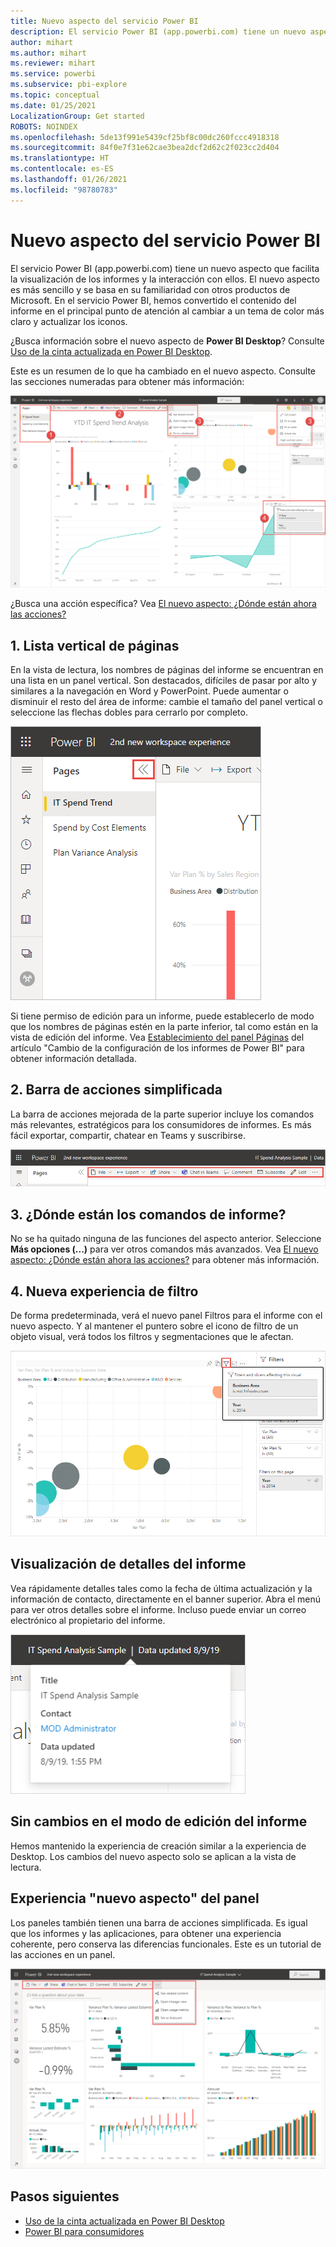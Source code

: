 ```yaml
---
title: Nuevo aspecto del servicio Power BI
description: El servicio Power BI (app.powerbi.com) tiene un nuevo aspecto. En este artículo se describe cómo navegar por los informes con el nuevo aspecto.
author: mihart
ms.author: mihart
ms.reviewer: mihart
ms.service: powerbi
ms.subservice: pbi-explore
ms.topic: conceptual
ms.date: 01/25/2021
LocalizationGroup: Get started
ROBOTS: NOINDEX
ms.openlocfilehash: 5de13f991e5439cf25bf8c00dc260fccc4918318
ms.sourcegitcommit: 84f0e7f31e62cae3bea2dcf2d62c2f023cc2d404
ms.translationtype: HT
ms.contentlocale: es-ES
ms.lasthandoff: 01/26/2021
ms.locfileid: "98780783"
---
```

# <a name="the-new-look-of-the-power-bi-service"></a>Nuevo aspecto del servicio Power BI

El servicio Power BI (app.powerbi.com) tiene un nuevo aspecto que facilita la visualización de los informes y la interacción con ellos. El nuevo aspecto es más sencillo y se basa en su familiaridad con otros productos de Microsoft. En el servicio Power BI, hemos convertido el contenido del informe en el principal punto de atención al cambiar a un tema de color más claro y actualizar los iconos. 

¿Busca información sobre el nuevo aspecto de **Power BI Desktop**? Consulte [Uso de la cinta actualizada en Power BI Desktop](../create-reports/desktop-ribbon.md).

Este es un resumen de lo que ha cambiado en el nuevo aspecto. Consulte las secciones numeradas para obtener más información:

![Captura de pantalla de Descripción general de los cambios del nuevo aspecto.](media/service-new-look/power-bi-new-look-changes-callouts.png)

¿Busca una acción específica? Vea [El nuevo aspecto: ¿Dónde están ahora las acciones?](service-new-look-where-actions.md)

## <a name="1-vertical-list-of-pages"></a>1. Lista vertical de páginas 
En la vista de lectura, los nombres de páginas del informe se encuentran en una lista en un panel vertical. Son destacados, difíciles de pasar por alto y similares a la navegación en Word y PowerPoint. Puede aumentar o disminuir el resto del área de informe: cambie el tamaño del panel vertical o seleccione las flechas dobles para cerrarlo por completo.

![Captura de pantalla de los nombres de páginas del informe en el lateral.](media/service-new-look/power-bi-new-look-report-pages.png)

Si tiene permiso de edición para un informe, puede establecerlo de modo que los nombres de páginas estén en la parte inferior, tal como están en la vista de edición del informe. Vea [Establecimiento del panel Páginas](../create-reports/power-bi-report-settings.md#set-the-pages-pane) del artículo "Cambio de la configuración de los informes de Power BI" para obtener información detallada.

## <a name="2-simplified-action-bar"></a>2. Barra de acciones simplificada 

La barra de acciones mejorada de la parte superior incluye los comandos más relevantes, estratégicos para los consumidores de informes. Es más fácil exportar, compartir, chatear en Teams y suscribirse. 

![Captura de pantalla de la Nueva barra de acciones.](media/service-new-look/power-bi-new-look-action-bar.png)

## <a name="3-where-are-the-report-commands"></a>3. ¿Dónde están los comandos de informe?

No se ha quitado ninguna de las funciones del aspecto anterior. Seleccione **Más opciones (...)** para ver otros comandos más avanzados. Vea [El nuevo aspecto: ¿Dónde están ahora las acciones?](service-new-look-where-actions.md) para obtener más información.

## <a name="4-new-filter-experience"></a>4. Nueva experiencia de filtro

De forma predeterminada, verá el nuevo panel Filtros para el informe con el nuevo aspecto. Y al mantener el puntero sobre el icono de filtro de un objeto visual, verá todos los filtros y segmentaciones que le afectan.

![Captura de pantalla de todos los filtros y segmentaciones que afectan a ese objeto visual.](media/service-new-look/power-bi-new-look-filters.png)

## <a name="view-report-details"></a>Visualización de detalles del informe 

Vea rápidamente detalles tales como la fecha de última actualización y la información de contacto, directamente en el banner superior.  Abra el menú para ver otros detalles sobre el informe. Incluso puede enviar un correo electrónico al propietario del informe.

![Captura de pantalla de Visualización de detalles del informe.](media/service-new-look/power-bi-new-look-metadata.png)

## <a name="no-changes-to-report-edit-mode"></a>Sin cambios en el modo de edición del informe 

Hemos mantenido la experiencia de creación similar a la experiencia de Desktop. Los cambios del nuevo aspecto solo se aplican a la vista de lectura.

## <a name="dashboard-new-look-experience"></a>Experiencia "nuevo aspecto" del panel 

Los paneles también tienen una barra de acciones simplificada. Es igual que los informes y las aplicaciones, para obtener una experiencia coherente, pero conserva las diferencias funcionales. Este es un tutorial de las acciones en un panel.
 
![Captura de pantalla de la Barra de acciones del panel en el nuevo aspecto.](media/service-new-look/power-bi-dashboard-action-bar-new.png)

## <a name="next-steps"></a>Pasos siguientes

- [Uso de la cinta actualizada en Power BI Desktop](../create-reports/desktop-ribbon.md)
- [Power BI para consumidores](end-user-consumer.md)
